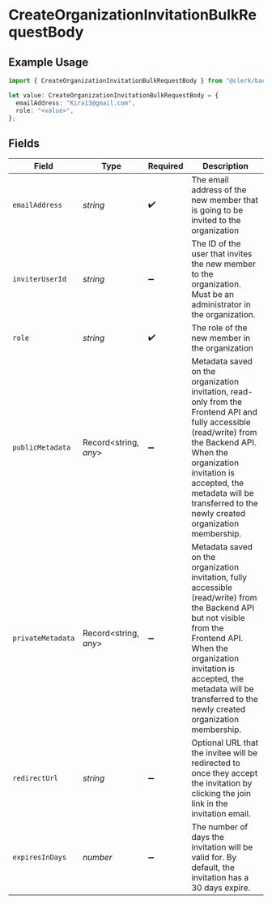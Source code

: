 # CreateOrganizationInvitationBulkRequestBody

## Example Usage

```typescript
import { CreateOrganizationInvitationBulkRequestBody } from "@clerk/backend-sdk/models/operations";

let value: CreateOrganizationInvitationBulkRequestBody = {
  emailAddress: "Kira13@gmail.com",
  role: "<value>",
};
```

## Fields

| Field                                                                                                                                                                                                                                                                 | Type                                                                                                                                                                                                                                                                  | Required                                                                                                                                                                                                                                                              | Description                                                                                                                                                                                                                                                           |
| --------------------------------------------------------------------------------------------------------------------------------------------------------------------------------------------------------------------------------------------------------------------- | --------------------------------------------------------------------------------------------------------------------------------------------------------------------------------------------------------------------------------------------------------------------- | --------------------------------------------------------------------------------------------------------------------------------------------------------------------------------------------------------------------------------------------------------------------- | --------------------------------------------------------------------------------------------------------------------------------------------------------------------------------------------------------------------------------------------------------------------- |
| `emailAddress`                                                                                                                                                                                                                                                        | *string*                                                                                                                                                                                                                                                              | :heavy_check_mark:                                                                                                                                                                                                                                                    | The email address of the new member that is going to be invited to the organization                                                                                                                                                                                   |
| `inviterUserId`                                                                                                                                                                                                                                                       | *string*                                                                                                                                                                                                                                                              | :heavy_minus_sign:                                                                                                                                                                                                                                                    | The ID of the user that invites the new member to the organization.<br/>Must be an administrator in the organization.                                                                                                                                                 |
| `role`                                                                                                                                                                                                                                                                | *string*                                                                                                                                                                                                                                                              | :heavy_check_mark:                                                                                                                                                                                                                                                    | The role of the new member in the organization                                                                                                                                                                                                                        |
| `publicMetadata`                                                                                                                                                                                                                                                      | Record<string, *any*>                                                                                                                                                                                                                                                 | :heavy_minus_sign:                                                                                                                                                                                                                                                    | Metadata saved on the organization invitation, read-only from the Frontend API and fully accessible (read/write) from the Backend API.<br/>When the organization invitation is accepted, the metadata will be transferred to the newly created organization membership. |
| `privateMetadata`                                                                                                                                                                                                                                                     | Record<string, *any*>                                                                                                                                                                                                                                                 | :heavy_minus_sign:                                                                                                                                                                                                                                                    | Metadata saved on the organization invitation, fully accessible (read/write) from the Backend API but not visible from the Frontend API.<br/>When the organization invitation is accepted, the metadata will be transferred to the newly created organization membership. |
| `redirectUrl`                                                                                                                                                                                                                                                         | *string*                                                                                                                                                                                                                                                              | :heavy_minus_sign:                                                                                                                                                                                                                                                    | Optional URL that the invitee will be redirected to once they accept the invitation by clicking the join link in the invitation email.                                                                                                                                |
| `expiresInDays`                                                                                                                                                                                                                                                       | *number*                                                                                                                                                                                                                                                              | :heavy_minus_sign:                                                                                                                                                                                                                                                    | The number of days the invitation will be valid for. By default, the invitation has a 30 days expire.                                                                                                                                                                 |
